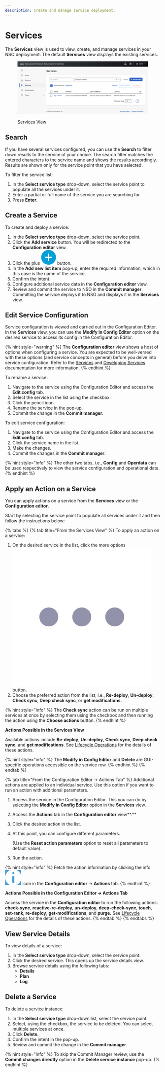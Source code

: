 ```yaml
---
description: Create and manage service deployment.
---
```


# Services

The **Services** view is used to view, create, and manage services in your NSO deployment. The default **Services** view displays the existing services.

<figure><img src="../../images/service-view.png" alt=""><figcaption><p>Services View</p></figcaption></figure>

## Search <a href="#d5e6128" id="d5e6128"></a>

If you have several services configured, you can use the **Search** to filter down results to the service of your choice. The search filter matches the entered characters to the service name and shows the results accordingly. Results are shown only for the service point that you have selected.

To filter the service list:

1. In the **Select service type** drop-down, select the service point to populate all the services under it.
2. Enter a partial or full name of the service you are searching for.
3. Press **Enter**.

## Create a Service <a href="#d5e6142" id="d5e6142"></a>

To create and deploy a service:

1. In the **Select service type** drop-down, select the service point.
2. Click the **Add service** button. You will be redirected to the **Configuration editor** view.
3. Click the plus <img src="../../images/add-action.png" alt="" data-size="line"> button.
4. In the **Add new list item** pop-up, enter the required information, which in this case is the name of the service.
5. Confirm the intent.
6. Configure additional service data in the **Configuration editor** view.
7. Review and commit the service to NSO in the **Commit manager**. Committing the service deploys it to NSO and displays it in the **Services** view.

## Edit Service Configuration <a href="#d5e6291" id="d5e6291"></a>

Service configuration is viewed and carried out in the Configuration Editor. In the **Services** view, you can use the **Modify in Config Editor** option on the desired service to access its config in the Configuration Editor.

{% hint style="warning" %}
The **Configuration editor** view shows a host of options when configuring a service. You are expected to be well-versed with these options (and service concepts in general) before you delve into service configuration. Refer to the [Services](../../development/core-concepts/services.md) and [Developing Services](../../development/advanced-development/developing-services/) documentation for more information.
{% endhint %}

To rename a service:

1. Navigate to the service using the Configuration Editor and access the **Edit config** tab.
2. Select the service in the list using the checkbox.
3. Click the pencil icon.
4. Rename the service in the pop-up.
5. Commit the change in the **Commit manager**.

To edit service configuration:

1. Navigate to the service using the Configuration Editor and access the **Edit config** tab.
2. Click the service name in the list.
3. Make the changes.
4. Commit the changes in the **Commit manager**.

{% hint style="info" %}
The other two tabs, i.e., **Config** and **Operdata** can be used respectively to view the service configuration and operational data.
{% endhint %}

## Apply an Action on a Service <a href="#d5e6164" id="d5e6164"></a>

You can apply actions on a service from the **Services** view or the **Configuration editor**.

Start by selecting the service point to populate all services under it and then follow the instructions below:

{% tabs %}
{% tab title="From the Services View" %}
To apply an action on a service:

1. On the desired service in the list, click the more options <img src="../../images/more-options.png" alt="" data-size="line"> button.
2. Choose the preferred action from the list, i.e., **Re-deploy**, **Un-deploy**, **Check sync**, **Deep check sync**, or **get modifications**.

{% hint style="info" %}
The **Check sync** action can be run on multiple services at once by selecting them using the checkbox and then running the action using the **Choose actions** button.
{% endhint %}

**Actions Possible in the Services View**

Available actions include **Re-deploy**, **Un-deploy**, **Check sync**, **Deep check sync**, and **get modifications**. See [Lifecycle Operations](../operations/lifecycle-operations.md) for the details of these actions.

{% hint style="info" %}
The **Modify in Config Editor** and **Delete** are GUI-specific operations accessible on the service row.
{% endhint %}
{% endtab %}

{% tab title="From the Configuration Editor -> Actions Tab" %}
Additional actions are applied to an individual service. Use this option if you want to run an action with additional parameters.

1. Access the service in the Configuration Editor. This you can do by selecting the **Modify in Config Editor** option in the **Services** view.
2. Access the **Actions** tab in the **Configuration editor** view**.**
3. Click the desired action in the list.
4.  At this point, you can configure different parameters.

    (Use the **Reset action parameters** option to reset all parameters to default value).
5. Run the action.

{% hint style="info" %}
Fetch the action information by clicking the info <img src="../../images/actions-info.png" alt="" data-size="line"> icon in the **Configuration editor** -> **Actions** tab.
{% endhint %}

**Actions Possible in the Configuration Editor -> Actions Tab**

Access the service in the **Configuration editor** to run the following actions: **check-sync**, **reactive-re-deploy**, **un-deploy**, **deep-check-sync**, **touch**, **set-rank**, **re-deploy**, **get-modifications**, and **purge.** See [Lifecycle Operations](../operations/lifecycle-operations.md) for the details of these actions.&#x20;
{% endtab %}
{% endtabs %}

## View Service Details

To view details of a service:

1. In the **Select service type** drop-down, select the service point.
2. Click the desired service. This opens up the service details view.
3. Browse service details using the following tabs:
   * **Details**
   * **Plan**
   * **Log**

## Delete a Service <a href="#d5e6324" id="d5e6324"></a>

To delete a service instance:

1. In the **Select service type** drop-down list, select the service point.
2. Select, using the checkbox, the service to be deleted. You can select multiple services at once.
3. Click **Delete**.
4. Confirm the intent in the pop-up.
5. Review and commit the change in the **Commit manager**.

{% hint style="info" %}
To skip the Commit Manager review, use the **Commit changes directly** option in the **Delete service instance** pop-up.
{% endhint %}
